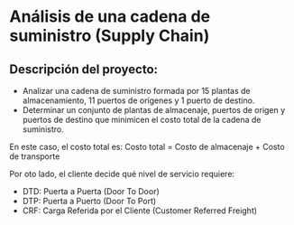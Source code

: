 # Análisis de una cadena de suministro (Supply Chain)
## Descripción del proyecto:
- Analizar una cadena de suministro formada por 15 plantas de almacenamiento, 11 puertos de orígenes y 1 puerto de destino. </br>
- Determinar un conjunto de plantas de almacenaje, puertos de origen y puertos de destino que minimicen el costo total de la cadena de suministro.
  
En este caso, el costo total es:
Costo total = Costo de almacenaje + Costo de transporte

Por oto lado, el cliente decide qué nivel de servicio requiere:
- DTD: Puerta a Puerta (Door To Door)
- DTP: Puerta a Puerto (Door To Port)
- CRF: Carga Referida por el Cliente (Customer Referred Freight)
